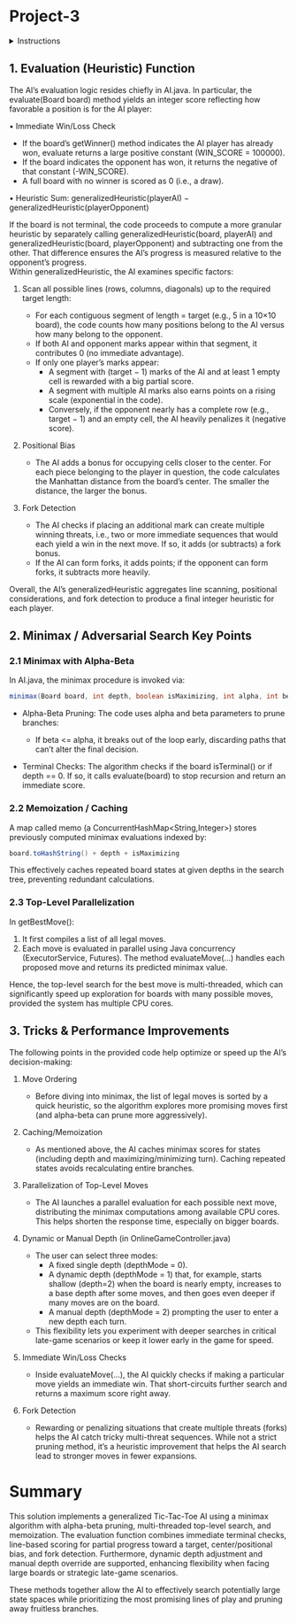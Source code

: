# Project-3

<details>
    <summary>Instructions</summary>
<br>
A generalized Tic Tac Toe is an n x n board game where each player chooses one of the parts X or O, and then plays in an alternate order to place his choice on the board. A player wins when they are able to place m consecutive symbols (0s or Xs) in a contiguous sequence (row, column or diagonal). The game may end in a draw when no one wins.

## Board Size (n) and Target (m)

Given m and n, the agent can play against another agent in an n*n board and tries to place m symbols (Xs or Os) in a row to win.

## What to Submit

Submit a 1 pager PDF per team by due date 1, via Blackboard.  The writeup should explain:  

- (i) your evaluation (heuristic) function  
- (ii) any key points that you want to make regarding your minimax/adversarial search algorithm  
- (iii) any tricks that you use to improve the performance of your search algorithm.

You will play games against other teams via an API, and the score will be automatically recorded.

## Use of API

We will play and record the games interactively with each other. Details of the API will be shared via Slack and discussed in class.

## Grading Rubrik

- **5 points:**  For the written submission by Due Date 1
- **2 points:** For meeting the “games” quorum, that is, >= 7 games, against >= 2 teams, completed by Due Date 2
- **Remaining 3 points:** On the basis of actual games score.  The game scores will be periodically wiped away until April 12th, so do not worry about any scores until then.  The games do count against quorum, so play early, play often, and don’t worry about winning or losing at least until then.

</details>


## 1. Evaluation (Heuristic) Function

The AI’s evaluation logic resides chiefly in AI.java. In particular, the evaluate(Board board) method yields an integer score reflecting how favorable a position is for the AI player:  

• Immediate Win/Loss Check  
- If the board’s getWinner() method indicates the AI player has already won, evaluate returns a large positive constant (WIN_SCORE = 100000).  
- If the board indicates the opponent has won, it returns the negative of that constant (-WIN_SCORE).
- A full board with no winner is scored as 0 (i.e., a draw).


• Heuristic Sum: generalizedHeuristic(playerAI) − generalizedHeuristic(playerOpponent)  

If the board is not terminal, the code proceeds to compute a more granular heuristic by separately calling generalizedHeuristic(board, playerAI) and generalizedHeuristic(board, playerOpponent) and subtracting one from the other. That difference ensures the AI’s progress is measured relative to the opponent’s progress.  
Within generalizedHeuristic, the AI examines specific factors:

1. Scan all possible lines (rows, columns, diagonals) up to the required target length:  
    - For each contiguous segment of length = target (e.g., 5 in a 10×10 board), the code counts how many positions belong to the AI versus how many belong to the opponent.  
    - If both AI and opponent marks appear within that segment, it contributes 0 (no immediate advantage).  
    - If only one player’s marks appear:  
        - A segment with (target − 1) marks of the AI and at least 1 empty cell is rewarded with a big partial score.
        - A segment with multiple AI marks also earns points on a rising scale (exponential in the code).  
        - Conversely, if the opponent nearly has a complete row (e.g., target − 1) and an empty cell, the AI heavily penalizes it (negative score).  

2. Positional Bias
    - The AI adds a bonus for occupying cells closer to the center. For each piece belonging to the player in question, the code calculates the Manhattan distance from the board’s center. The smaller the distance, the larger the bonus.

3. Fork Detection
    - The AI checks if placing an additional mark can create multiple winning threats, i.e., two or more immediate sequences that would each yield a win in the next move. If so, it adds (or subtracts) a fork bonus.  
    - If the AI can form forks, it adds points; if the opponent can form forks, it subtracts more heavily.

Overall, the AI’s generalizedHeuristic aggregates line scanning, positional considerations, and fork detection to produce a final integer heuristic for each player.


## 2. Minimax / Adversarial Search Key Points

### 2.1 Minimax with Alpha-Beta

In AI.java, the minimax procedure is invoked via:

```java
minimax(Board board, int depth, boolean isMaximizing, int alpha, int beta)
```

- Alpha-Beta Pruning: The code uses alpha and beta parameters to prune branches:
    - If beta <= alpha, it breaks out of the loop early, discarding paths that can’t alter the final decision.

- Terminal Checks: The algorithm checks if the board isTerminal() or if depth == 0. If so, it calls evaluate(board) to stop recursion and return an immediate score.

### 2.2 Memoization / Caching
A map called memo (a ConcurrentHashMap<String,Integer>) stores previously computed minimax evaluations indexed by:  

```java
board.toHashString() + depth + isMaximizing
```  

This effectively caches repeated board states at given depths in the search tree, preventing redundant calculations.

### 2.3 Top-Level Parallelization

In getBestMove():  
1. It first compiles a list of all legal moves.  
2. Each move is evaluated in parallel using Java concurrency (ExecutorService, Futures). The method evaluateMove(...) handles each proposed move and returns its predicted minimax value.

Hence, the top-level search for the best move is multi-threaded, which can significantly speed up exploration for boards with many possible moves, provided the system has multiple CPU cores.


## 3. Tricks & Performance Improvements

The following points in the provided code help optimize or speed up the AI’s decision-making:  

1. Move Ordering
    - Before diving into minimax, the list of legal moves is sorted by a quick heuristic, so the algorithm explores more promising moves first (and alpha-beta can prune more aggressively).

2. Caching/Memoization
    - As mentioned above, the AI caches minimax scores for states (including depth and maximizing/minimizing turn). Caching repeated states avoids recalculating entire branches.

3. Parallelization of Top-Level Moves
    - The AI launches a parallel evaluation for each possible next move, distributing the minimax computations among available CPU cores. This helps shorten the response time, especially on bigger boards.

4. Dynamic or Manual Depth (in OnlineGameController.java)
    - The user can select three modes:
        - A fixed single depth (depthMode = 0).
        - A dynamic depth (depthMode = 1) that, for example, starts shallow (depth=2) when the board is nearly empty, increases to a base depth after some moves, and then goes even deeper if many moves are on the board.
        - A manual depth (depthMode = 2) prompting the user to enter a new depth each turn.
    - This flexibility lets you experiment with deeper searches in critical late-game scenarios or keep it lower early in the game for speed.

5. Immediate Win/Loss Checks
    - Inside evaluateMove(...), the AI quickly checks if making a particular move yields an immediate win. That short-circuits further search and returns a maximum score right away.

6. Fork Detection
    - Rewarding or penalizing situations that create multiple threats (forks) helps the AI catch tricky multi-threat sequences. While not a strict pruning method, it’s a heuristic improvement that helps the AI search lead to stronger moves in fewer expansions.

# Summary
This solution implements a generalized Tic-Tac-Toe AI using a minimax algorithm with alpha-beta pruning, multi-threaded top-level search, and memoization. The evaluation function combines immediate terminal checks, line-based scoring for partial progress toward a target, center/positional bias, and fork detection. Furthermore, dynamic depth adjustment and manual depth override are supported, enhancing flexibility when facing large boards or strategic late-game scenarios.  

These methods together allow the AI to effectively search potentially large state spaces while prioritizing the most promising lines of play and pruning away fruitless branches.

















